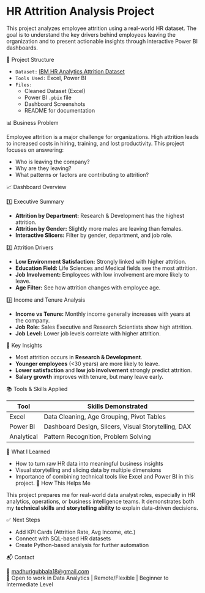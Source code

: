 # HR Attrition Analysis Project

This project analyzes employee attrition using a real-world HR dataset. The goal is to understand the key drivers behind employees leaving the organization and to present actionable insights through interactive Power BI dashboards.

📁 Project Structure

- `Dataset:` [IBM HR Analytics Attrition Dataset](https://www.kaggle.com/datasets/pavansubhasht/ibm-hr-analytics-attrition-dataset)
- `Tools Used:` Excel, Power BI
- `Files:`
  - Cleaned Dataset (Excel)
  - Power BI `.pbix` file
  - Dashboard Screenshots
  - README for documentation

 📊 Business Problem

Employee attrition is a major challenge for organizations. High attrition leads to increased costs in hiring, training, and lost productivity. This project focuses on answering:
- Who is leaving the company?
- Why are they leaving?
- What patterns or factors are contributing to attrition?

📈 Dashboard Overview

 1️⃣ Executive Summary
- **Attrition by Department:** Research & Development has the highest attrition.
- **Attrition by Gender:** Slightly more males are leaving than females.
- **Interactive Slicers:** Filter by gender, department, and job role.

 2️⃣ Attrition Drivers
- **Low Environment Satisfaction:** Strongly linked with higher attrition.
- **Education Field:** Life Sciences and Medical fields see the most attrition.
- **Job Involvement:** Employees with low involvement are more likely to leave.
- **Age Filter:** See how attrition changes with employee age.

3️⃣ Income and Tenure Analysis
- **Income vs Tenure:** Monthly income generally increases with years at the company.
- **Job Role:** Sales Executive and Research Scientists show high attrition.
- **Job Level:** Lower job levels correlate with higher attrition.

 📌 Key Insights

- Most attrition occurs in **Research & Development**.
- **Younger employees** (<30 years) are more likely to leave.
- **Lower satisfaction** and **low job involvement** strongly predict attrition.
- **Salary growth** improves with tenure, but many leave early.

 📚 Tools & Skills Applied

| Tool         | Skills Demonstrated                          |
|--------------|----------------------------------------------|
| Excel        | Data Cleaning, Age Grouping, Pivot Tables    |
| Power BI     | Dashboard Design, Slicers, Visual Storytelling, DAX |
| Analytical   | Pattern Recognition, Problem Solving         |

🧠 What I Learned

- How to turn raw HR data into meaningful business insights
- Visual storytelling and slicing data by multiple dimensions
- Importance of combining technical tools like Excel and Power BI in this project.
 💼 How This Helps Me

This project prepares me for real-world data analyst roles, especially in HR analytics, operations, or business intelligence teams. It demonstrates both my **technical skills** and **storytelling ability** to explain data-driven decisions.

✅ Next Steps

- Add KPI Cards (Attrition Rate, Avg Income, etc.)
- Connect with SQL-based HR datasets
- Create Python-based analysis for further automation

📬 Contact

📧 madhurigubbala18@gmail.com  
📍 Open to work in Data Analytics | Remote/Flexible | Beginner to Intermediate Level
